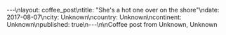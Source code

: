 ---\nlayout: coffee_post\ntitle: "She's a hot one over on the shore"\ndate: 2017-08-07\ncity: Unknown\ncountry: Unknown\ncontinent: Unknown\npublished: true\n---\n\nCoffee post from Unknown, Unknown